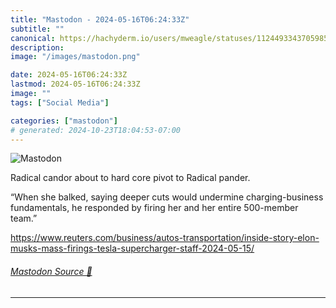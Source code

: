 ```yaml
---
title: "Mastodon - 2024-05-16T06:24:33Z"
subtitle: ""
canonical: https://hachyderm.io/users/mweagle/statuses/112449334370598504
description:
image: "/images/mastodon.png"

date: 2024-05-16T06:24:33Z
lastmod: 2024-05-16T06:24:33Z
image: ""
tags: ["Social Media"]

categories: ["mastodon"]
# generated: 2024-10-23T18:04:53-07:00
---
```

![Mastodon](/images/mastodon.png)

<p>Radical candor about to hard core pivot to Radical pander. </p><p>“When she balked, saying deeper cuts would undermine charging-business fundamentals, he responded by firing her and her entire 500-member team.”</p><p><a href="https://www.reuters.com/business/autos-transportation/inside-story-elon-musks-mass-firings-tesla-supercharger-staff-2024-05-15/" target="_blank" rel="nofollow noopener noreferrer" translate="no"><span class="invisible">https://www.</span><span class="ellipsis">reuters.com/business/autos-tra</span><span class="invisible">nsportation/inside-story-elon-musks-mass-firings-tesla-supercharger-staff-2024-05-15/</span></a></p>


###### [Mastodon Source 🐘](https://hachyderm.io/@mweagle/112449334370598504)

___
